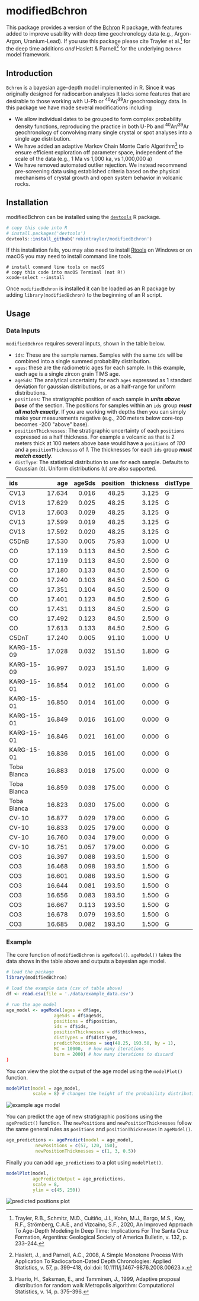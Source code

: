 # modifiedBchron

This package provides a version of the [Bchron](https://github.com/andrewcparnell/Bchron/tree/master/R) R package, with features added to improve usability with deep time geochronology data (e.g., Argon-Argon, Uranium-Lead). If you use this package please cite Trayler et al.[^1] for the deep time additions *and* Haslett & Parnell[^2] for the underlying `Bchron` model framework.

## Introduction

`Bchron` is a bayesian age-depth model implemented in R. Since it was originally designed for radiocarbon analyses It lacks some features that are desirable to those working with U-Pb or <sup>40</sup>Ar/<sup>39</sup>Ar geochronology data. In this package we have made several modifications including 

* We allow individual dates to be grouped to form complex probability density functions, reproducing the practice in both U-Pb and <sup>40</sup>Ar/<sup>39</sup>Ar geochronology of convolving many single crystal or spot analyses into a single age distribution.
* We have added an adaptive Markov Chain Monte Carlo Algorithm[^3] to ensure efficient exploration off parameter space, independent of the scale of the data (e.g., 1 Ma vs 1,000 ka, vs 1,000,000 a)
* We have removed automated outlier rejection. We instead recommend pre-screening data using established criteria based on the physical mechanisms of crystal growth and open system behavior in volcanic rocks. 

## Installation

modifiedBchron can be installed using the [`devtools`](https://github.com/r-lib/devtools) R package.  

```r
# copy this code into R
# install.packages('devtools')
devtools::install_github('robintrayler/modifiedBchron')
```

If this installation fails, you may also need to install [Rtools](https://cran.rstudio.com/bin/windows/Rtools/) on Windows or on macOS you may need to install command line tools.

```
# install command line tools on macOS
# copy this code into macOS Terminal (not R!)
xcode-select --install
```

Once `modifiedBchron` is installed it can be loaded as an R package by adding `library(modifiedBchron)` to the beginning of an R script. 

## Usage
### Data Inputs 
`modifiedBchron` requires several inputs, shown in the table below.

* `ids`: These are the sample names. Samples with the same `ids` will be combined into a single summed probability distribution. 
* `ages`: these are the radiometric ages for each sample. In this example, each age is a single zircon grain TIMS age.
* `ageSds`: The analytical uncertainty for each `ages` expressed as 1 standard deviation for gaussian distributions, or as a half-range for uniform distributions.
* `positions`: The stratigraphic position of each sample in ***units above base*** of the section. The positions for samples within an `ids` group ***must all match exactly***. If you are working with depths then you can simply make your measurements negative (e.g., 200 meters below core-top becomes -200 "above" base). 
* `positionThicknesses`: The stratigraphic uncertainty of each `positions` expressed as a half thickness. For example a volcanic as that is 2 meters thick at  100 meters above base would have a `positions` of *100* and a `positionThicknesss` of *1*. The thicknesses for each `ids` group ***must match exactly***.
* `distType`: The statistical distribution to use for each sample. Defaults to Gaussian (`G`). Uniform distributions (`U`) are also supported.

|ids         |    age| ageSds| position| thickness|distType |
|:-----------|------:|------:|--------:|---------:|:--------|
|CV13        | 17.634|  0.016|    48.25|     3.125|G        |
|CV13        | 17.629|  0.025|    48.25|     3.125|G        |
|CV13        | 17.603|  0.029|    48.25|     3.125|G        |
|CV13        | 17.599|  0.019|    48.25|     3.125|G        |
|CV13        | 17.592|  0.020|    48.25|     3.125|G        |
|C5DnB       | 17.530|  0.005|    75.93|     1.000|U        |
|CO          | 17.119|  0.113|    84.50|     2.500|G        |
|CO          | 17.119|  0.113|    84.50|     2.500|G        |
|CO          | 17.180|  0.133|    84.50|     2.500|G        |
|CO          | 17.240|  0.103|    84.50|     2.500|G        |
|CO          | 17.351|  0.104|    84.50|     2.500|G        |
|CO          | 17.401|  0.123|    84.50|     2.500|G        |
|CO          | 17.431|  0.113|    84.50|     2.500|G        |
|CO          | 17.492|  0.123|    84.50|     2.500|G        |
|CO          | 17.613|  0.133|    84.50|     2.500|G        |
|C5DnT       | 17.240|  0.005|    91.10|     1.000|U        |
|KARG-15-09  | 17.028|  0.032|   151.50|     1.800|G        |
|KARG-15-09  | 16.997|  0.023|   151.50|     1.800|G        |
|KARG-15-01  | 16.854|  0.012|   161.00|     0.000|G        |
|KARG-15-01  | 16.850|  0.014|   161.00|     0.000|G        |
|KARG-15-01  | 16.849|  0.016|   161.00|     0.000|G        |
|KARG-15-01  | 16.846|  0.021|   161.00|     0.000|G        |
|KARG-15-01  | 16.836|  0.015|   161.00|     0.000|G        |
|Toba Blanca | 16.883|  0.018|   175.00|     0.000|G        |
|Toba Blanca | 16.859|  0.038|   175.00|     0.000|G        |
|Toba Blanca | 16.823|  0.030|   175.00|     0.000|G        |
|CV-10       | 16.877|  0.029|   179.00|     0.000|G        |
|CV-10       | 16.833|  0.025|   179.00|     0.000|G        |
|CV-10       | 16.760|  0.034|   179.00|     0.000|G        |
|CV-10       | 16.751|  0.057|   179.00|     0.000|G        |
|CO3         | 16.397|  0.088|   193.50|     1.500|G        |
|CO3         | 16.468|  0.098|   193.50|     1.500|G        |
|CO3         | 16.601|  0.086|   193.50|     1.500|G        |
|CO3         | 16.644|  0.081|   193.50|     1.500|G        |
|CO3         | 16.656|  0.083|   193.50|     1.500|G        |
|CO3         | 16.667|  0.113|   193.50|     1.500|G        |
|CO3         | 16.678|  0.079|   193.50|     1.500|G        |
|CO3         | 16.685|  0.082|   193.50|     1.500|G        |

### Example 

The core function of `modifiedBchron` is `ageModel()`. `ageModel()` takes the data shows in the table above and outputs a bayesian age model. 

```r
# load the package
library(modifiedBChron) 

# load the example data (csv of table above)
df <- read.csv(file = './data/example_data.csv')

# run the age model
age_model <- ageModel(ages = df$age,
                  ageSds = df$ageSds,
                  positions = df$position,
                  ids = df$ids,
                  positionThicknesses = df$thickness,
                  distTypes = df$distType,
                  predictPositions = seq(48.25, 193.50, by = 1),
                  MC = 10000,  # how many iterations 
                  burn = 2000) # how many iterations to discard
)
```

You can view the plot the output of the age model using the `modelPlot()` function. 

```r
modelPlot(model = age_model, 
          scale = 8) # changes the height of the probability distributions
```

![example age model](./figures/example_model.jpg)

You can predict the age of new stratigraphic positions using the `agePredict()` function. The `newPositions` and `newPositionThicknesses` follow the same general rules as `positions` and `positionThicknesses` in `ageModel()`.

```r
age_predictions <- agePredict(model = age_model, 
           newPositions = c(57, 120, 150),
           newPositionThicknesses = c(1, 3, 0.5))
```

Finally you can add `age_predictions` to a plot using `modelPlot()`. 

```r
modelPlot(model, 
          agePredictOutput = age_predictions,
          scale = 8, 
          ylim = c(45, 250))
```
![predicted positions plot](./figures/predict_positions.jpg)

[^1]: Trayler, R.B., Schmitz, M.D., Cuitiño, J.I., Kohn, M.J., Bargo, M.S., Kay, R.F., Strömberg, C.A.E., and Vizcaíno, S.F., 2020, An Improved Approach To Age-Depth Modeling In Deep Time: Implications For The Santa Cruz Formation, Argentina: Geological Society of America Bulletin, v. 132, p. 233–244.

[^2]: Haslett, J., and Parnell, A.C., 2008, A Simple Monotone Process With Application To Radiocarbon-Dated Depth Chronologies: Applied Statistics, v. 57, p. 399–418, doi:doi: 10.1111/j.1467-9876.2008.00623.x.

[^3]: Haario, H., Saksman, E., and Tamminen, J., 1999, Adaptive proposal distribution for random walk Metropolis algorithm: Computational Statistics, v. 14, p. 375–396.

